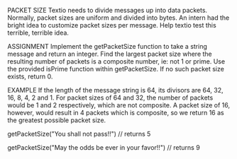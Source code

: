 PACKET SIZE
Textio needs to divide messages up into data packets. Normally, packet sizes are uniform and divided into bytes. An intern had the bright idea to customize packet sizes per message. Help textio test this terrible, terrible idea.

ASSIGNMENT
Implement the getPacketSize function to take a string message and return an integer. Find the largest packet size where the resulting number of packets is a composite number, ie: not 1 or prime. Use the provided isPrime function within getPacketSize. If no such packet size exists, return 0.

EXAMPLE
If the length of the message string is 64, its divisors are 64, 32, 16, 8, 4, 2 and 1. For packet sizes of 64 and 32, the number of packets would be 1 and 2 respectively, which are not composite. A packet size of 16, however, would result in 4 packets which is composite, so we return 16 as the greatest possible packet size.

getPacketSize("You shall not pass!!")
// returns 5

getPacketSize("May the odds be ever in your favor!!")
// returns 9
